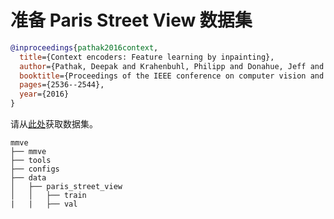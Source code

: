 # 准备 Paris Street View 数据集

<!-- [DATASET] -->

```bibtex
@inproceedings{pathak2016context,
  title={Context encoders: Feature learning by inpainting},
  author={Pathak, Deepak and Krahenbuhl, Philipp and Donahue, Jeff and Darrell, Trevor and Efros, Alexei A},
  booktitle={Proceedings of the IEEE conference on computer vision and pattern recognition},
  pages={2536--2544},
  year={2016}
}
```

请从[此处](https://github.com/pathak22/context-encoder/issues/24)获取数据集。

```text
mmve
├── mmve
├── tools
├── configs
├── data
│   ├── paris_street_view
│   │   ├── train
|   |   ├── val

```
